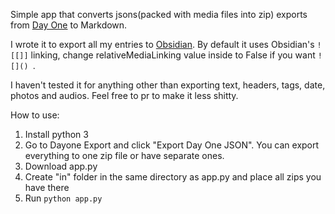 Simple app that converts jsons(packed with media files into zip) exports from [Day One](https://dayoneapp.com/) to Markdown.

I wrote it to export all my entries to [Obsidian](https://obsidian.md/). By default it uses Obsidian's ```![[]]``` linking, change relativeMediaLinking value inside to False if you want ```![]() ```.

I haven't tested it for anything other than exporting text, headers, tags, date, photos and audios. Feel free to pr to make it less shitty.


How to use:
1. Install python 3
2. Go to Dayone Export and click "Export Day One JSON". You can export everything to one zip file or have separate ones.
3. Download app.py
4. Create "in" folder in the same directory as app.py and place all zips you have there
5. Run ```python app.py```
